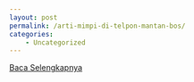 ```yaml
---
layout: post
permalink: /arti-mimpi-di-telpon-mantan-bos/
categories:
    - Uncategorized
---
```


[Baca Selengkapnya](/04)